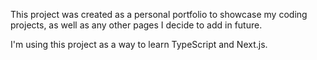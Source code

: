 This project was created as a personal portfolio to showcase my coding projects, as well as any other pages I decide to add in future.

I'm using this project as a way to learn TypeScript and Next.js.
